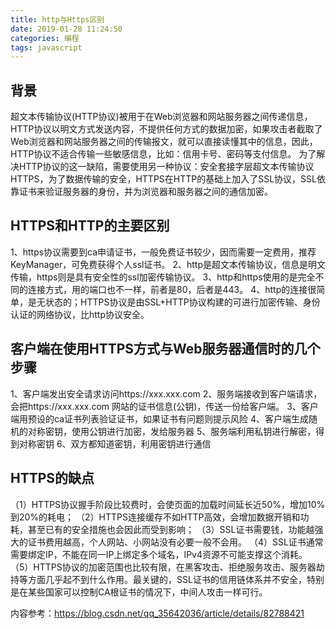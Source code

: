 ```yaml
---
title: http与Https区别
date: 2019-01-28 11:24:50
categories: 编程
tags: javascript
---
```


## 背景

超文本传输协议(HTTP协议)被用于在Web浏览器和网站服务器之间传递信息，HTTP协议以明文方式发送内容，不提供任何方式的数据加密，如果攻击者截取了Web浏览器和网站服务器之间的传输报文，就可以直接读懂其中的信息，因此，HTTP协议不适合传输一些敏感信息，比如：信用卡号、密码等支付信息。
为了解决HTTP协议的这一缺陷，需要使用另一种协议：安全套接字层超文本传输协议HTTPS，为了数据传输的安全，HTTPS在HTTP的基础上加入了SSL协议，SSL依靠证书来验证服务器的身份，并为浏览器和服务器之间的通信加密。

<!-- more -->

## HTTPS和HTTP的主要区别

1、https协议需要到ca申请证书，一般免费证书较少，因而需要一定费用，推荐KeyManager，可免费获得个人ssl证书。
2、http是超文本传输协议，信息是明文传输，https则是具有安全性的ssl加密传输协议。
3、http和https使用的是完全不同的连接方式，用的端口也不一样，前者是80，后者是443。
4、http的连接很简单，是无状态的；HTTPS协议是由SSL+HTTP协议构建的可进行加密传输、身份认证的网络协议，比http协议安全。

## 客户端在使用HTTPS方式与Web服务器通信时的几个步骤

1、客户端发出安全请求访问https://xxx.xxx.com
2、服务端接收到客户端请求，会把https://xxx.xxx.com 网站的证书信息(公钥)，传送一份给客户端。
3、客户端用预设的ca证书列表验证证书，如果证书有问题则提示风险
4、客户端生成随机的对称密钥，使用公钥进行加密，发给服务器
5、服务端利用私钥进行解密，得到对称密钥
6、双方都知道密钥，利用密钥进行通信

## HTTPS的缺点

（1）HTTPS协议握手阶段比较费时，会使页面的加载时间延长近50%，增加10%到20%的耗电；
（2）HTTPS连接缓存不如HTTP高效，会增加数据开销和功耗，甚至已有的安全措施也会因此而受到影响；
（3）SSL证书需要钱，功能越强大的证书费用越高，个人网站、小网站没有必要一般不会用。
（4）SSL证书通常需要绑定IP，不能在同一IP上绑定多个域名，IPv4资源不可能支撑这个消耗。
（5）HTTPS协议的加密范围也比较有限，在黑客攻击、拒绝服务攻击、服务器劫持等方面几乎起不到什么作用。最关键的，SSL证书的信用链体系并不安全，特别是在某些国家可以控制CA根证书的情况下，中间人攻击一样可行。


内容参考：https://blog.csdn.net/qq_35642036/article/details/82788421